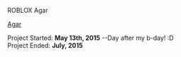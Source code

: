 ROBLOX Agar

[Agar](https://t1.rbxcdn.com/cec936ce455a90f09c20528da22e3ae3)

Project Started: <b>May 13th, 2015</b> --Day after my b-day! :D <br>
Project Ended: <b>July, 2015</br>
